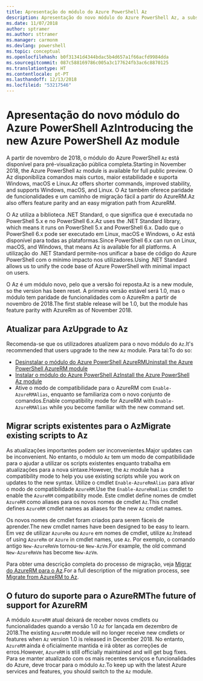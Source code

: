 ```yaml
---
title: Apresentação do módulo do Azure PowerShell Az
description: Apresentação do novo módulo do Azure PowerShell Az, a substituição do módulo AzureRM.
ms.date: 11/07/2018
author: sptramer
ms.author: sttramer
ms.manager: carmonm
ms.devlang: powershell
ms.topic: conceptual
ms.openlocfilehash: b0f31341d4344bdac5b4d657a1f66acfd9984dda
ms.sourcegitcommit: 087c588169786c005a3c177624fb3ac6c8870125
ms.translationtype: HT
ms.contentlocale: pt-PT
ms.lasthandoff: 12/13/2018
ms.locfileid: "53217546"
---
```

# <a name="introducing-the-new-azure-powershell-az-module"></a><span data-ttu-id="fc3a7-103">Apresentação do novo módulo do Azure PowerShell Az</span><span class="sxs-lookup"><span data-stu-id="fc3a7-103">Introducing the new Azure PowerShell Az module</span></span>

<span data-ttu-id="fc3a7-104">A partir de novembro de 2018, o módulo do Azure PowerShell `Az` está disponível para pré-visualização pública completa.</span><span class="sxs-lookup"><span data-stu-id="fc3a7-104">Starting in November 2018, the Azure PowerShell `Az` module is available for full public preview.</span></span>
<span data-ttu-id="fc3a7-105">O Az disponibiliza comandos mais curtos, maior estabilidade e suporta Windows, macOS e Linux.</span><span class="sxs-lookup"><span data-stu-id="fc3a7-105">Az offers shorter commands, improved stability, and supports Windows, macOS, and Linux.</span></span> <span data-ttu-id="fc3a7-106">O Az também oferece paridade de funcionalidades e um caminho de migração fácil a partir do AzureRM.</span><span class="sxs-lookup"><span data-stu-id="fc3a7-106">Az also offers feature parity and an easy migration path from AzureRM.</span></span>

<span data-ttu-id="fc3a7-107">O Az utiliza a biblioteca .NET Standard, o que significa que é executada no PowerShell 5.x e no PowerShell 6.x.</span><span class="sxs-lookup"><span data-stu-id="fc3a7-107">Az uses the .NET Standard library, which means it runs on PowerShell 5.x and PowerShell 6.x.</span></span>
<span data-ttu-id="fc3a7-108">Dado que o PowerShell 6.x pode ser executado em Linux, macOS e Windows, o Az está disponível para todas as plataformas.</span><span class="sxs-lookup"><span data-stu-id="fc3a7-108">Since PowerShell 6.x can run on Linux, macOS, and Windows, that means Az is available for all platforms.</span></span>
<span data-ttu-id="fc3a7-109">A utilização do .NET Standard permite-nos unificar a base de código do Azure PowerShell com o mínimo impacto nos utilizadores.</span><span class="sxs-lookup"><span data-stu-id="fc3a7-109">Using .NET Standard allows us to unify the code base of Azure PowerShell with minimal impact on users.</span></span>

<span data-ttu-id="fc3a7-110">O Az é um módulo novo, pelo que a versão foi reposta.</span><span class="sxs-lookup"><span data-stu-id="fc3a7-110">Az is a new module, so the version has been reset.</span></span> <span data-ttu-id="fc3a7-111">A primeira versão estável será 1.0, mas o módulo tem paridade de funcionalidades com o AzureRm a partir de novembro de 2018.</span><span class="sxs-lookup"><span data-stu-id="fc3a7-111">The first stable release will be 1.0, but the module has feature parity with AzureRm as of November 2018.</span></span>

## <a name="upgrade-to-az"></a><span data-ttu-id="fc3a7-112">Atualizar para Az</span><span class="sxs-lookup"><span data-stu-id="fc3a7-112">Upgrade to Az</span></span>

<span data-ttu-id="fc3a7-113">Recomenda-se que os utilizadores atualizem para o novo módulo do `Az`.</span><span class="sxs-lookup"><span data-stu-id="fc3a7-113">It's recommended that users upgrade to the new `Az` module.</span></span> <span data-ttu-id="fc3a7-114">Para tal:</span><span class="sxs-lookup"><span data-stu-id="fc3a7-114">To do so:</span></span>

* [<span data-ttu-id="fc3a7-115">Desinstalar o módulo do Azure PowerShell AzureRM</span><span class="sxs-lookup"><span data-stu-id="fc3a7-115">Uninstall the Azure PowerShell AzureRM module</span></span>](/powershell/azure/uninstall-azurerm-ps)
* [<span data-ttu-id="fc3a7-116">Instalar o módulo do Azure PowerShell Az</span><span class="sxs-lookup"><span data-stu-id="fc3a7-116">Install the Azure PowerShell Az module</span></span>](/powershell/azure/install-az-ps)
* <span data-ttu-id="fc3a7-117">Ative o modo de compatibilidade para o AzureRM com `Enable-AzureRMAlias`, enquanto se familiariza com o novo conjunto de comandos.</span><span class="sxs-lookup"><span data-stu-id="fc3a7-117">Enable compatibility mode for AzureRM with `Enable-AzureRMAlias` while you become familiar with the new command set.</span></span>

## <a name="migrate-existing-scripts-to-az"></a><span data-ttu-id="fc3a7-118">Migrar scripts existentes para o Az</span><span class="sxs-lookup"><span data-stu-id="fc3a7-118">Migrate existing scripts to Az</span></span>

<span data-ttu-id="fc3a7-119">As atualizações importantes podem ser inconvenientes.</span><span class="sxs-lookup"><span data-stu-id="fc3a7-119">Major updates can be inconvenient.</span></span> <span data-ttu-id="fc3a7-120">No entanto, o módulo `Az` tem um modo de compatibilidade para o ajudar a utilizar os scripts existentes enquanto trabalha em atualizações para a nova sintaxe.</span><span class="sxs-lookup"><span data-stu-id="fc3a7-120">However, the `Az` module has a compatibility mode to help you use existing scripts while you work on updates to the new syntax.</span></span> <span data-ttu-id="fc3a7-121">Utilize o cmdlet `Enable-AzureRmAlias` para ativar o modo de compatibilidade `AzureRM`.</span><span class="sxs-lookup"><span data-stu-id="fc3a7-121">Use the `Enable-AzureRmAlias` cmdlet to enable the `AzureRM` compatibility mode.</span></span> <span data-ttu-id="fc3a7-122">Este cmdlet define nomes de cmdlet `AzureRM` como aliases para os novos nomes de cmdlet `Az`.</span><span class="sxs-lookup"><span data-stu-id="fc3a7-122">This cmdlet defines `AzureRM` cmdlet names as aliases for the new `Az` cmdlet names.</span></span>

<span data-ttu-id="fc3a7-123">Os novos nomes de cmdlet foram criados para serem fáceis de aprender.</span><span class="sxs-lookup"><span data-stu-id="fc3a7-123">The new cmdlet names have been designed to be easy to learn.</span></span> <span data-ttu-id="fc3a7-124">Em vez de utilizar `AzureRm` ou `Azure` em nomes de cmdlet, utilize `Az`.</span><span class="sxs-lookup"><span data-stu-id="fc3a7-124">Instead of using `AzureRm` or `Azure` in cmdlet names, use `Az`.</span></span> <span data-ttu-id="fc3a7-125">Por exemplo, o comando antigo `New-AzureRmVm` tornou-se `New-AzVm`.</span><span class="sxs-lookup"><span data-stu-id="fc3a7-125">For example, the old command `New-AzureRmVm` has become `New-AzVm`.</span></span>

<span data-ttu-id="fc3a7-126">Para obter uma descrição completa do processo de migração, veja [Migrar do AzureRM para o Az](migrate-from-azurerm-to-az.md).</span><span class="sxs-lookup"><span data-stu-id="fc3a7-126">For a full description of the migration process, see [Migrate from AzureRM to Az](migrate-from-azurerm-to-az.md).</span></span>

## <a name="the-future-of-support-for-azurerm"></a><span data-ttu-id="fc3a7-127">O futuro do suporte para o AzureRM</span><span class="sxs-lookup"><span data-stu-id="fc3a7-127">The future of support for AzureRM</span></span>

<span data-ttu-id="fc3a7-128">A módulo `AzureRM` atual deixará de receber novos cmdlets ou funcionalidades quando a versão 1.0 `Az` for lançada em dezembro de 2018.</span><span class="sxs-lookup"><span data-stu-id="fc3a7-128">The existing `AzureRM` module will no longer receive new cmdlets or features when `Az` version 1.0 is released in December 2018.</span></span> <span data-ttu-id="fc3a7-129">No entanto, `AzureRM` ainda é oficialmente mantida e irá obter as correções de erros.</span><span class="sxs-lookup"><span data-stu-id="fc3a7-129">However, `AzureRM` is still officially maintained and will get bug fixes.</span></span> <span data-ttu-id="fc3a7-130">Para se manter atualizado com os mais recentes serviços e funcionalidades do Azure, deve trocar para o módulo `Az`.</span><span class="sxs-lookup"><span data-stu-id="fc3a7-130">To keep up with the latest Azure services and features, you should switch to the `Az` module.</span></span>
